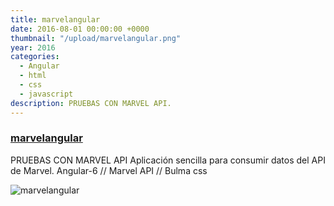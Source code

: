 ```yaml
---
title: marvelangular
date: 2016-08-01 00:00:00 +0000
thumbnail: "/upload/marvelangular.png"
year: 2016
categories:
  - Angular
  - html
  - css
  - javascript
description: PRUEBAS CON MARVEL API.
---
```


### [marvelangular](https://marvelapp-eb0b6.firebaseapp.com/)

PRUEBAS CON MARVEL API
Aplicación sencilla para consumir datos del API de Marvel.
Angular-6 // Marvel API // Bulma css

![marvelangular](/upload/marvelangular.png)
